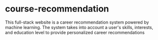 # course-recommendation
This full-stack website is a career recommendation system powered by machine learning. The system takes into account a user's skills, interests, and education level to provide personalized career recommendations
